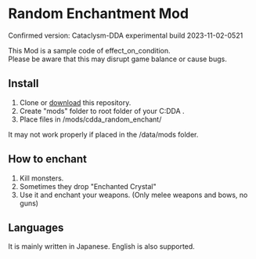 # Random Enchantment Mod
Confirmed version: Cataclysm-DDA experimental build 2023-11-02-0521

This Mod is a sample code of effect_on_condition.  
Please be aware that this may disrupt game balance or cause bugs.

## Install
1. Clone or [download](https://github.com/lispcoc/cdda_random_enchant/archive/refs/heads/main.zip) this repository.
2. Create "mods" folder to root folder of your C:DDA .
3. Place files in /mods/cdda_random_enchant/

It may not work properly if placed in the /data/mods folder.

## How to enchant
1. Kill monsters.
2. Sometimes they drop "Enchanted Crystal"
3. Use it and enchant your weapons. (Only melee weapons and bows, no guns)

## Languages
It is mainly written in Japanese. English is also supported.
